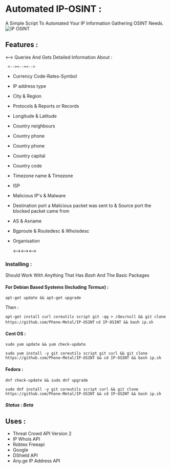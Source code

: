 # Automated IP-OSINT :
A Simple Script To Automated Your IP Information Gathering OSINT Needs. 
![IP OSINT](https://github.com/Phone-Metal/IP-OSINT-/blob/main/1612767709-picsay.png)
## Features :

<--> Queries And Gets Detailed Information About :

     <--><--><-->

* Currency Code-Rates-Symbol
* IP address type
* City & Region
* Protocols & Reports or Records 
* Longitude & Latitude
* Country neighbours 
* Country phone
* Country phone 
* Country capital 
* Country code 
* Timezone name & Timezone
* ISP
* Malicious IP's & Malware 
* Destination port a Malicious packet was sent to & Source port the blocked packet came from 
* AS & Asname
* Bgproute & Routedesc & Whoisdesc
* Organisation 

     <--><--><-->

### Installing : 

Should Work With Anything That Has *Bash* And The Basic Packages

#### For Debian Based Systems (Including *Termux*) :

`apt-get update && apt-get upgrade`

Then :

`apt-get install curl coreutils script git -qq > /dev/null && git clone https://github.com/Phone-Metal/IP-OSINT`
 `cd IP-OSINT && bash ip.sh`

#### Cent OS : 

`sudo yum update && yum check-update`
 
`sudo yum install -y git coreutils script git curl && git clone https://github.com/Phone-Metal/IP-OSINT && cd IP-OSINT && bash ip.sh`

#### Fedora :

`dnf check-update && sudo dnf upgrade`

`sudo dnf install -y git coreutils script curl && git clone https://github.com/Phone-Metal/IP-OSINT && cd IP-OSINT && bash ip.sh`

##### Status : Beta

## Uses :

* Threat Crowd API Version 2
* IP Whois API
* Robtex Freeapi
* Google 
* DShield API
* Any.ge IP Address API
